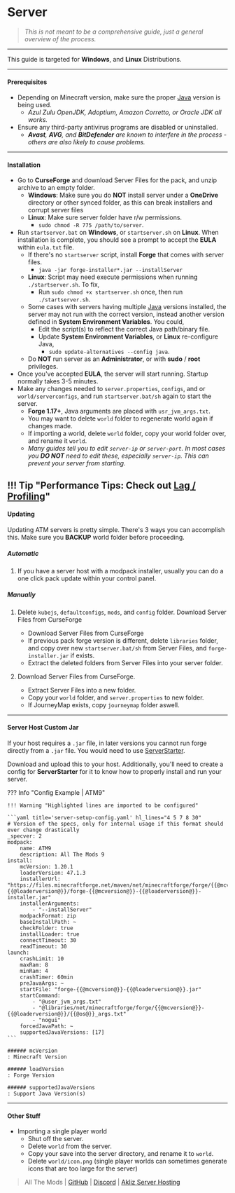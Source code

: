 # Server
> _This is not meant to be a comprehensive guide, just a general overview of the process._

---

This guide is targeted for **Windows**, and **Linux** Distributions.

---

#### Prerequisites

- Depending on Minecraft version, make sure the proper [Java](java.md) version is being used.
    - _Azul Zulu OpenJDK, Adoptium, Amazon Corretto, or Oracle JDK all works._
- Ensure any third-party antivirus programs are disabled or uninstalled.
    - _**Avast**, **AVG**, and **BitDefender** are known to interfere in the process - others are also likely to cause problems._

---

#### Installation

- Go to **CurseForge** and download Server Files for the pack, and unzip archive to an empty folder.
    - **Windows**: Make sure you do **NOT** install server under a **OneDrive** directory or other synced folder, as this can break installers and corrupt server files
    - **Linux**: Make sure server folder have r/w permissions.
        - `sudo chmod -R 775 /path/to/server`.
- Run `startserver.bat` on **Windows**, or `startserver.sh` on **Linux**. When installation is complete, you should see a prompt to accept the **EULA** within `eula.txt` file.
    - If there's no `startserver` script, install **Forge** that comes with server files.
        - `java -jar forge-installer*.jar --installServer`
    - **Linux**: Script may need execute permissions when running `./startserver.sh`. To fix,
        - Run `sudo chmod +x startserver.sh` once, then run `./startserver.sh`.
    - Some cases with servers having multiple [Java](java.md) versions installed, the server may not run with the correct version, instead another version defined in **System Environment Variables**. You could,
        - Edit the script(s) to reflect the correct Java path/binary file.
        - Update **System Environment Variables**, or **Linux** re-configure Java, 
            - `sudo update-alternatives --config java`.
    - Do **NOT** run server as an **Administrator**, or with **sudo** / **root** privileges.
- Once you've accepted **EULA**, the server will start running. Startup normally takes 3-5 minutes.
- Make any changes needed to `server.properties`, `configs`, and or `world/serverconfigs`, and run `startserver.bat/sh` again to start the server.
    - **Forge 1.17+**, Java arguments are placed with `usr_jvm_args.txt`.
    - You may want to delete `world` folder to regenerate world again if changes made. 
    - If importing a world, delete `world` folder, copy your world folder over, and rename it `world`.
    - _Many guides tell you to edit `server-ip` or `server-port`. In most cases you **DO NOT** need to edit these, especially `server-ip`. This can prevent your server from starting._
    
!!! Tip "Performance Tips: Check out [Lag / Profiling](lag.md)"
---

#### Updating

Updating ATM servers is pretty simple. There's 3 ways you can accomplish this. Make sure you **BACKUP** world folder before proceeding.

##### **Automatic**

1. If you have a server host with a modpack installer, usually you can do a one click pack update within your control panel.

##### **Manually**

1. Delete `kubejs`, `defaultconfigs`, `mods`, and `config` folder. Download Server Files from CurseForge
    - Download Server Files from CurseForge
    - If previous pack forge version is different, delete `libraries` folder, and copy over new `startserver.bat/sh` from Server Files, and `forge-installer.jar` if exists.
    - Extract the deleted folders from Server Files into your server folder.

2. Download Server Files from CurseForge.
    - Extract Server Files into a new folder.
    - Copy your `world` folder, and `server.properties` to new folder.
    - If JourneyMap exists, copy `journeymap` folder aswell.

---

#### Server Host Custom Jar

If your host requires a `.jar` file, in later versions you cannot run forge directly from a `.jar` file. You would need to use [ServerStarter](https://github.com/BloodyMods/ServerStarter/releases). 

Download and upload this to your host. Additionally, you'll need to create a config for **ServerStarter** for it to know how to properly install and run your server.

??? Info "Config Example | ATM9"

    !!! Warning "Highlighted lines are imported to be configured"

    ```yaml title='server-setup-config.yaml' hl_lines="4 5 7 8 30"
    # Version of the specs, only for internal usage if this format should ever change drastically
    _specver: 2
    modpack:
        name: ATM9
        description: All The Mods 9
    install:
        mcVersion: 1.20.1
        loaderVersion: 47.1.3
        installerUrl: "https://files.minecraftforge.net/maven/net/minecraftforge/forge/{{@mcversion@}}-{{@loaderversion@}}/forge-{{@mcversion@}}-{{@loaderversion@}}-installer.jar"
        installerArguments:
            - "--installServer"
        modpackFormat: zip
        baseInstallPath: ~
        checkFolder: true
        installLoader: true
        connectTimeout: 30
        readTimeout: 30
    launch:
        crashLimit: 10
        maxRam: 8
        minRam: 4
        crashTimer: 60min
        preJavaArgs: ~
        startFile: "forge-{{@mcversion@}}-{{@loaderversion@}}.jar"
        startCommand:
            - "@user_jvm_args.txt"
            - "@libraries/net/minecraftforge/forge/{{@mcversion@}}-{{@loaderversion@}}/{{@os@}}_args.txt"
            - "nogui"
        forcedJavaPath: ~
        supportedJavaVersions: [17]
    ```

    ###### mcVersion
    : Minecraft Version

    ###### loadVersion
    : Forge Version

    ###### supportedJavaVersions
    : Support Java Version(s)

---

#### Other Stuff

- Importing a single player world
    - Shut off the server.
    - Delete `world` from the server.
    - Copy your save into the server directory, and rename it to `world`.
    - Delete `world/icon.png` (single player worlds can sometimes generate icons that are too large for the server)

> All The Mods | [GitHub](https://github.com/AllTheMods) | [Discord](https://discord.com/invite/allthemods) | [Akliz Server Hosting](https://www.akliz.net/allthemods)